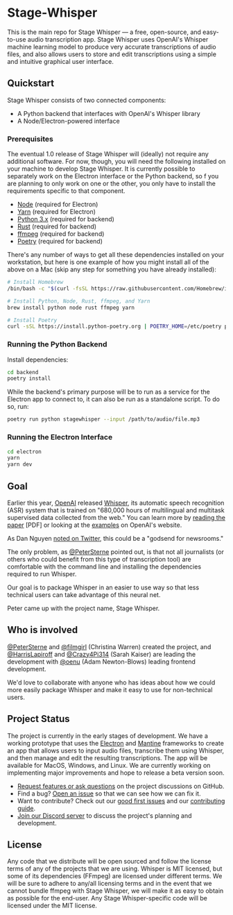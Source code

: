 # Stage-Whisper

This is the main repo for Stage Whisper — a free, open-source, and easy-to-use audio transcription app. Stage Whisper uses OpenAI's Whisper machine learning model to produce very accurate transcriptions of audio files, and also allows users to store and edit transcriptions using a simple and intuitive graphical user interface.

## Quickstart

Stage Whisper consists of two connected components:

* A Python backend that interfaces with OpenAI's Whisper library
* A Node/Electron-powered interface

### Prerequisites

The eventual 1.0 release of Stage Whisper will (ideally) not require any additional software. For now, though, you will need the following installed on your machine to develop Stage Whisper. It is currently possible to separately work on the Electron interface or the Python backend, so f you are planning to only work on one or the other, you only have to install the requirements specific to that component.

* [Node](https://nodejs.org/en/) (required for Electron)
* [Yarn](https://yarnpkg.com/) (required for Electron)
* [Python 3.x](https://www.python.org/) (required for backend)
* [Rust](https://www.rust-lang.org/) (required for backend)
* [ffmpeg](https://ffmpeg.org/) (required for backend)
* [Poetry](https://python-poetry.org/) (required for backend)

There's any number of ways to get all these dependencies installed on your workstation, but here is one example of how you might install all of the above on a Mac (skip any step for something you have already installed):

```sh
# Install Homebrew
/bin/bash -c "$(curl -fsSL https://raw.githubusercontent.com/Homebrew/install/HEAD/install.sh)"

# Install Python, Node, Rust, ffmpeg, and Yarn
brew install python node rust ffmpeg yarn

# Install Poetry
curl -sSL https://install.python-poetry.org | POETRY_HOME=/etc/poetry python3 -
```

### Running the Python Backend

Install dependencies:

```sh
cd backend
poetry install
```

While the backend's primary purpose will be to run as a service for the Electron app to connect to, it can also be run as a standalone script. To do so, run:

```sh
poetry run python stagewhisper --input /path/to/audio/file.mp3
```

### Running the Electron Interface

```sh
cd electron
yarn
yarn dev
```

## Goal

Earlier this year, [OpenAI](https://openai.com/blog/whisper/) released [Whisper](https://github.com/openai/whisper), its automatic speech recognition (ASR) system that is trained on "680,000 hours of multilingual and multitask supervised data collected from the web." You can learn more by [reading the paper](https://cdn.openai.com/papers/whisper.pdf) [PDF] or looking at the [examples](https://openai.com/blog/whisper/) on OpenAI's website.

As Dan Nguyen [noted on Twitter](https://twitter.com/dancow/status/1572749731704573957), this could be a "godsend for newsrooms."

The only problem, as [@PeterSterne](https://github.com/petersterne) pointed out, is that not all journalists (or others who could benefit from this type of transcription tool) are comfortable with the command line and installing the dependencies required to run Whisper.

Our goal is to package Whisper in an easier to use way so that less technical users can take advantage of this neural net.

Peter came up with the project name, Stage Whisper.

## Who is involved

[@PeterSterne](https://github.com/petersterne) and [@filmgirl](https://github.com/filmgirl) (Christina Warren) created the project, and [@HarrisLapiroff](https://github.com/harrislapiroff) and [@Crazy4Pi314](https://github.com/crazy4pi314) (Sarah Kaiser) are leading the development with [@oenu](https://github.com/oenu) (Adam Newton-Blows) leading frontend development.

We'd love to collaborate with anyone who has ideas about how we could more easily package Whisper and make it easy to use for non-technical users.

## Project Status

The project is currently in the early stages of development. We have a working prototype that uses the [Electron](https://www.electronjs.org/) and [Mantine](https://mantine.dev/) frameworks to create an app that allows users to input audio files, transcribe them using Whisper, and then manage and edit the resulting transcriptions. The app will be available for MacOS, Windows, and Linux. We are currently working on implementing major improvements and hope to release a beta version soon.

- [Request features or ask questions](https://github.com/Stage-Whisper/Stage-Whisper/discussions) on the project discussions on GitHub.
- Find a bug? [Open an issue](https://github.com/Stage-Whisper/Stage-Whisper/issues/choose) so that we can see how we can fix it.
- Want to contribute? Check out our [good first issues](https://github.com/Stage-Whisper/Stage-Whisper/contribute) and our [contributing guide](CONTRIBUTING).
- [Join our Discord server](https://discord.gg/dKp7zpWKVK) to discuss the project's planning and development.

## License

Any code that we distribute will be open sourced and follow the license terms of any of the projects that we are using. Whisper is MIT licensed, but some of its dependencies (FFmpeg) are licensed under different terms. We will be sure to adhere to any/all licensing terms and in the event that we cannot bundle ffmpeg with Stage Whisper, we will make it as easy to obtain as possible for the end-user. Any Stage Whisper-specific code will be licensed under the MIT license.
